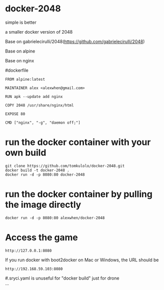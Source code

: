 # docker-2048

simple is better

a smaller docker version of 2048

Base on gabrielecirulli/2048(https://github.com/gabrielecirulli/2048)

Base on alpine  

Base on nginx


#dockerfile

    FROM alpine:latest

    MAINTAINER alex <alexwhen@gmail.com>

    RUN apk --update add nginx

    COPY 2048 /usr/share/nginx/html

    EXPOSE 80

    CMD ["nginx", "-g", "daemon off;"]

# run the docker container with your own build

    git clone https://github.com/tomkulolo/docker-2048.git
    docker build -t docker-2048 .
    docker run -d -p 8080:80 docker-2048

# run the docker container by pulling the image directly

    docker run -d -p 8080:80 alexwhen/docker-2048

# Access the game

    http://127.0.0.1:8080

If you run docker with boot2docker on Mac or Windows, the URL should be
 
    http://192.168.59.103:8080
#.sryci.yaml is unuseful for "docker build" just for drone     
...
